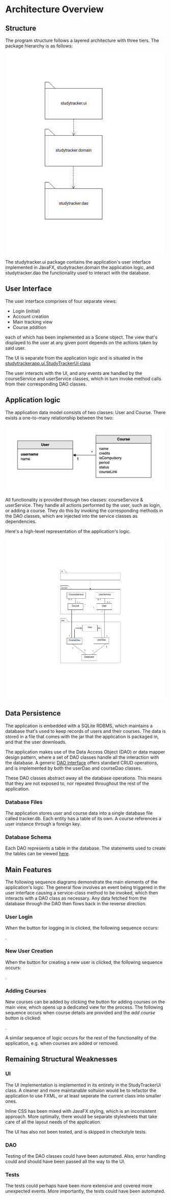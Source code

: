 # Architecture Overview

## Structure

The program structure follows a layered architecture with three tiers. The package hierarchy is as follows:

![Application Package Structure](https://github.com/Nurou/ot-harjoitustyo/blob/master/studyTracker/documentation/images/package_structure.png)

The studytracker.ui package contains the application's user interface implemented in JavaFX, studytracker.domain the application logic, and studytracker.dao the functionality used to interact with the database.

## User Interface

The user interface comprises of four separate views:

- Login (initial)
- Account creation
- Main tracking view
- Course addition

each of which has been implemented as a Scene object. The view that's displayed to the user at any given point depends on the actions taken by said user.

The UI is separate from the application logic and is situated in the [studytrackerapp.ui.StudyTrackerUi class](https://github.com/Nurou/ot-harjoitustyo/blob/master/studyTracker/src/main/java/studytrackerapp/ui/StudyTrackerUi.java)

The user interacts with the UI, and any events are handled by the courseService and userService classes, which in turn invoke method calls from their corresponding DAO classes.

## Application logic

The application data model consists of two classes: User and Course. There exists a one-to-many relationship between the two:

![Course-User](https://github.com/Nurou/ot-harjoitustyo/blob/master/studyTracker/documentation/images/course_user.jpg)

All functionality is provided through two classes: courseService & userService. They handle all actions performed by the user, such as login, or adding a course. They do this by invoking the corresponding methods in the DAO classes, which are injected into the service classes as dependencies.

Here's a high-level representation of the application's logic.

![Class Diagram](https://github.com/Nurou/ot-harjoitustyo/blob/master/studyTracker/documentation/images/class_diagram.png)

## Data Persistence

The application is embedded with a SQLite RDBMS, which maintains a database that's used to keep records of users and their courses. The data is stored in a file that comes with the jar that the application is packaged in, and that the user downloads.

The application makes use of the Data Access Object (DAO) or data mapper design pattern, where a set of DAO classes handle all the interaction with the database. A generic [DAO interface](https://github.com/Nurou/ot-harjoitustyo/blob/master/studyTracker/src/main/java/studytrackerapp/dao/DAO.java) offers standard CRUD operations, and is implemented by both the userDao and courseDao classes.

These DAO classes abstract away all the database operations. This means that they are not exposed to, nor repeated throughout the rest of the application.

### Database Files

The application stores user and course data into a single database file called tracker.db. Each entity has a table of its own. A course references a user instance through a foreign key.

### Database Schema

Each DAO represents a table in the database. The statements used to create the tables can be viewed [here](https://github.com/Nurou/ot-harjoitustyo/blob/master/studyTracker/documentation/misc/create-table-statements).


## Main Features

The following sequence diagrams demonstrate the main elements of the application's logic. The general flow involves an event being triggered in the user interface causing a service-class method to be invoked, which then interacts with a DAO class as necessary. Any data fetched from the database through the DAO then flows back in the reverse direction. 

### User Login

When the button for logging in is clicked, the following sequence occurs:

[](https://github.com/Nurou/studyTracker/blob/master/studyTracker/documentation/images/login-sequence).


### New User Creation

When the button for creating a new user is clicked, the following sequence occurs:

[](https://github.com/Nurou/studyTracker/blob/master/studyTracker/documentation/images/create-new-user-sequence).


### Adding Courses

New courses can be added by clicking the button for adding courses on the main view, which opens up a dedicated view for the process. The following sequence occurs when course details are provided and the _add course_ button is clicked: 

[](https://github.com/Nurou/studyTracker/blob/master/studyTracker/documentation/images/add-course-sequence.png).

A similar sequence of logic occurs for the rest of the functionality of the application, e.g. when courses are added or removed.

## Remaining Structural Weaknesses

### UI
The UI implementation is implemented in its entirety in the StudyTrackerUi class. A cleaner and more maintanable soltuion would be to refactor the application to use FXML, or at least seperate the current class into smaller ones.

Inline CSS has been mixed with JavaFX styling, which is an inconsistent approach. More optimally, there would be separate stylesheets that take care of all the layout needs of the application. 

The UI has also not been tested, and is skipped in checkstyle tests.

### DAO

Testing of the DAO classes could have been automated. Also, error handling could and should have been passed all the way to the UI.

### Tests

The tests could perhaps have been more extensive and covered more unexpected events. More importantly, the tests could have been automated.
